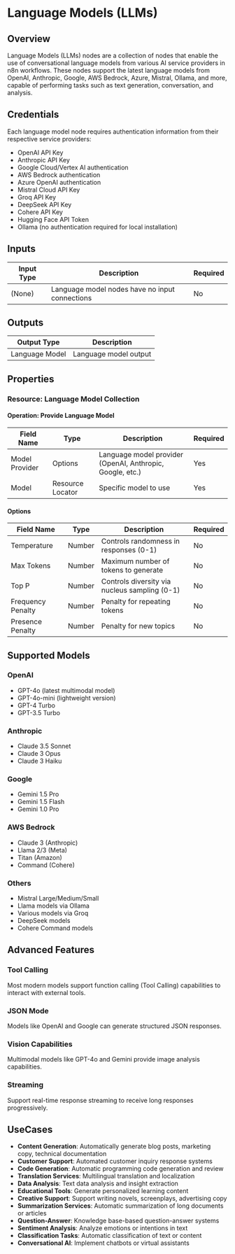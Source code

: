 # Language Models (LLMs)

## Overview

Language Models (LLMs) nodes are a collection of nodes that enable the use of conversational language models from various AI service providers in n8n workflows. These nodes support the latest language models from OpenAI, Anthropic, Google, AWS Bedrock, Azure, Mistral, Ollama, and more, capable of performing tasks such as text generation, conversation, and analysis.

## Credentials

Each language model node requires authentication information from their respective service providers:
- OpenAI API Key
- Anthropic API Key
- Google Cloud/Vertex AI authentication
- AWS Bedrock authentication
- Azure OpenAI authentication
- Mistral Cloud API Key
- Groq API Key
- DeepSeek API Key
- Cohere API Key
- Hugging Face API Token
- Ollama (no authentication required for local installation)

## Inputs

| Input Type | Description | Required |
|---|---|---|
| (None) | Language model nodes have no input connections | No |

## Outputs

| Output Type | Description |
|---|---|
| Language Model | Language model output |

## Properties

### Resource: Language Model Collection

#### Operation: Provide Language Model

| Field Name | Type | Description | Required |
|---|---|---|---|
| Model Provider | Options | Language model provider (OpenAI, Anthropic, Google, etc.) | Yes |
| Model | Resource Locator | Specific model to use | Yes |

#### Options

| Field Name | Type | Description | Required |
|---|---|---|---|
| Temperature | Number | Controls randomness in responses (0-1) | No |
| Max Tokens | Number | Maximum number of tokens to generate | No |
| Top P | Number | Controls diversity via nucleus sampling (0-1) | No |
| Frequency Penalty | Number | Penalty for repeating tokens | No |
| Presence Penalty | Number | Penalty for new topics | No |
## Supported Models

### OpenAI
- GPT-4o (latest multimodal model)
- GPT-4o-mini (lightweight version)
- GPT-4 Turbo
- GPT-3.5 Turbo

### Anthropic
- Claude 3.5 Sonnet
- Claude 3 Opus
- Claude 3 Haiku

### Google
- Gemini 1.5 Pro
- Gemini 1.5 Flash
- Gemini 1.0 Pro

### AWS Bedrock
- Claude 3 (Anthropic)
- Llama 2/3 (Meta)
- Titan (Amazon)
- Command (Cohere)

### Others
- Mistral Large/Medium/Small
- Llama models via Ollama
- Various models via Groq
- DeepSeek models
- Cohere Command models

## Advanced Features

### Tool Calling
Most modern models support function calling (Tool Calling) capabilities to interact with external tools.

### JSON Mode
Models like OpenAI and Google can generate structured JSON responses.

### Vision Capabilities
Multimodal models like GPT-4o and Gemini provide image analysis capabilities.

### Streaming
Support real-time response streaming to receive long responses progressively.

## UseCases

- **Content Generation**: Automatically generate blog posts, marketing copy, technical documentation
- **Customer Support**: Automated customer inquiry response systems
- **Code Generation**: Automatic programming code generation and review
- **Translation Services**: Multilingual translation and localization
- **Data Analysis**: Text data analysis and insight extraction
- **Educational Tools**: Generate personalized learning content
- **Creative Support**: Support writing novels, screenplays, advertising copy
- **Summarization Services**: Automatic summarization of long documents or articles
- **Question-Answer**: Knowledge base-based question-answer systems
- **Sentiment Analysis**: Analyze emotions or intentions in text
- **Classification Tasks**: Automatic classification of text or content
- **Conversational AI**: Implement chatbots or virtual assistants 